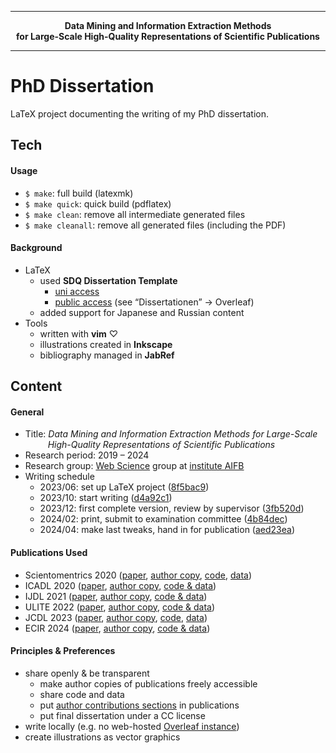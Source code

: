 <hr>
<p align="center"><strong>Data Mining and Information Extraction Methods<br>for Large-Scale High-Quality Representations of Scientific Publications</strong></p>
<hr>

# PhD Dissertation

LaTeX project documenting the writing of my PhD dissertation.

## Tech

#### Usage

* `$ make`: full build (latexmk)
* `$ make quick`: quick build (pdflatex)
* `$ make clean`: remove all intermediate generated files
* `$ make cleanall`: remove all generated files (including the PDF)

#### Background

* LaTeX
    * used **SDQ Dissertation Template**
        * [uni access](https://gitlab.kit.edu/kit/kastel/sdq/dokumentvorlagen/sdq-dissertations-vorlage)
        * [public access](https://sdq.kastel.kit.edu/wiki/Dokumentvorlagen#Ausarbeitungen) (see “Dissertationen” → Overleaf)
    * added support for Japanese and Russian content
* Tools
    * written with **vim** ♡
    * illustrations created in **Inkscape**
    * bibliography managed in **JabRef**


## Content

#### General

* Title: *Data Mining and Information Extraction Methods for Large-Scale  
  &emsp;&emsp;&nbsp;&nbsp;High-Quality Representations of Scientific Publications*
* Research period: 2019 – 2024
* Research group: [Web Science](https://www.aifb.kit.edu/web/Web_Science/en) group at [institute AIFB](https://www.aifb.kit.edu/)
* Writing schedule
    * 2023/06: set up LaTeX project ([8f5bac9](https://github.com/IllDepence/dis/commit/8f5bac90e02bc1d3a3995eef91045635a21630fa))
    * 2023/10: start writing ([d4a92c1](https://github.com/IllDepence/dis/commit/d4a92c158347a62846d62ba6d0b6d96dd599648e))
    * 2023/12: first complete version, review by supervisor ([3fb520d](https://github.com/IllDepence/dis/commit/3fb520d035739a6efb7a3c5e751ec3f9a0372b88))
    * 2024/02: print, submit to examination committee ([4b84dec](https://github.com/IllDepence/dis/commit/4b84dec6a2e16399d826ec0933800510938b816b))
    * 2024/04: make last tweaks, hand in for publication ([aed23ea](https://github.com/IllDepence/dis/commit/aed23ea5e58455cd1f3008962f8879ba0585d1a9))

#### Publications Used

* Scientomentrics 2020 ([paper](https://doi.org/10.1007/s11192-020-03382-z), [author copy](https://aifb.kit.edu/images/f/f9/UnarXive_Scientometrics2020.pdf), [code](https://github.com/IllDepence/unarXive/tree/legacy_2020), [data](https://zenodo.org/records/4313164))
* ICADL 2020 ([paper](https://doi.org/10.1007/978-3-030-64452-9_11), [author copy](https://www.aifb.kit.edu/images/5/5f/Cross-lingual_Citations_ICADL2020.pdf), [code & data](https://github.com/IllDepence/icadl2020))
* IJDL 2021 ([paper](https://doi.org/10.1007/s00799-021-00312-z), [author copy](https://doi.org/10.48550/arXiv.2111.05097), [code & data](https://github.com/IllDepence/cross-lingual-citations-from-en)) 
* ULITE 2022 ([paper](https://ceur-ws.org/Vol-3220/paper2.pdf), [author copy](https://www.aifb.kit.edu/images/c/cc/Reference_Linking_Blocking_ULITE2022.pdf), [code & data](https://github.com/IllDepence/ulite2022))
* JCDL 2023 ([paper](https://doi.org/10.1109/JCDL57899.2023.00020), [author copy](https://doi.org/10.48550/arXiv.2303.14957), [code](https://github.com/IllDepence/unarXive), [data](https://zenodo.org/records/7752754))
* ECIR 2024 ([paper](https://doi.org/10.1007/978-3-031-56060-6_17), [author copy](https://doi.org/10.48550/arXiv.2312.10638), [code & data](https://github.com/IllDepence/hyperpie))

#### Principles &amp; Preferences

* share openly &amp; be transparent
    * make author copies of publications freely accessible
    * share code and data
    * put [author contributions sections](https://credit.niso.org/) in publications
    * put final dissertation under a CC license
* write locally (e.g. no web-hosted [Overleaf instance](https://github.com/overleaf/toolkit?tab=readme-ov-file#overleaf-toolkit))
* create illustrations as vector graphics
